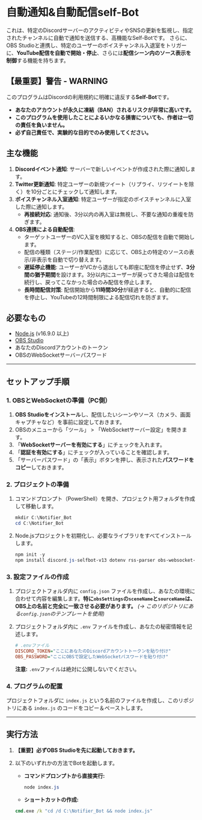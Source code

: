 # 自動通知&自動配信self-Bot

これは、特定のDiscordサーバーのアクティビティやSNSの更新を監視し、指定されたチャンネルに自動で通知を送信する、高機能なSelf-Botです。
さらに、OBS Studioと連携し、特定のユーザーのボイスチャンネル入退室をトリガーに、**YouTube配信を自動で開始・停止**、さらには**配信シーン内のソース表示を制御**する機能を持ちます。

## 【最重要】警告 - WARNING

このプログラムはDiscordの利用規約に明確に違反する**Self-Bot**です。

*   **あなたのアカウントが永久に凍結（BAN）されるリスクが非常に高いです。**
*   **このプログラムを使用したことによるいかなる損害についても、作者は一切の責任を負いません。**
*   **必ず自己責任で、実験的な目的でのみ使用してください。**

## 主な機能

1.  **Discordイベント通知**: サーバーで新しいイベントが作成された際に通知します。
2.  **Twitter更新通知**: 特定ユーザーの新規ツイート（リプライ、リツイートを除く）を10分ごとにチェックして通知します。
3.  **ボイスチャンネル入室通知**: 特定ユーザーが指定のボイスチャンネルに入室した際に通知します。
    *   **再接続対応**: 通知後、3分以内の再入室は無視し、不要な通知の重複を防ぎます。
4.  **OBS連携による自動配信**:
    *   ターゲットユーザーのVC入室を検知すると、OBSの配信を自動で開始します。
    *   配信の種類（ステージ/作業配信）に応じて、OBS上の特定のソースの表示/非表示を自動で切り替えます。
    *   **遅延停止機能**: ユーザーがVCから退出しても即座に配信を停止せず、**3分間の猶予期間**を設けます。3分以内にユーザーが戻ってきた場合は配信を続行し、戻ってこなかった場合のみ配信を停止します。
    *   **長時間配信対策**: 配信開始から**11時間30分**が経過すると、自動的に配信を停止し、YouTubeの12時間制限による配信切れを防ぎます。

## 必要なもの

*   [Node.js](https://nodejs.org/ja) (v16.9.0 以上)
*   [OBS Studio](https://obsproject.com/ja)
*   あなたのDiscordアカウントのトークン
*   OBSのWebSocketサーバーパスワード

---

## セットアップ手順

### 1. OBSとWebSocketの準備（PC側）

1.  **OBS Studioをインストール**し、配信したいシーンやソース（カメラ、画面キャプチャなど）を事前に設定しておきます。
2.  OBSのメニューから「ツール」 > 「WebSocketサーバー設定」を開きます。
3.  「**WebSocketサーバーを有効にする**」にチェックを入れます。
4.  「**認証を有効にする**」にチェックが入っていることを確認します。
5.  「サーバーパスワード」の「表示」ボタンを押し、表示された**パスワードをコピー**しておきます。

### 2. プロジェクトの準備

1.  コマンドプロンプト（PowerShell）を開き、プロジェクト用フォルダを作成して移動します。
    ```powershell
    mkdir C:\Notifier_Bot
    cd C:\Notifier_Bot
    ```
2.  Node.jsプロジェクトを初期化し、必要なライブラリをすべてインストールします。
    ```powershell
    npm init -y
    npm install discord.js-selfbot-v13 dotenv rss-parser obs-websocket-js
    ```

### 3. 設定ファイルの作成

1.  プロジェクトフォルダ内に `config.json` ファイルを作成し、あなたの環境に合わせて内容を編集します。**特に`obsSettings`の`sceneName`と`sourceName`は、OBS上の名前と完全に一致させる必要があります。**
    *(→ このリポジトリにある`config.json`のテンプレートを使用)*

2.  プロジェクトフォルダ内に `.env` ファイルを作成し、あなたの秘密情報を記述します。
    ```ini
    # .envファイル
    DISCORD_TOKEN="ここにあなたのDiscordアカウントトークンを貼り付け"
    OBS_PASSWORD="ここにOBSで設定したWebSocketパスワードを貼り付け"
    ```
    **注意:** `.env`ファイルは絶対に公開しないでください。

### 4. プログラムの配置

プロジェクトフォルダに `index.js` という名前のファイルを作成し、このリポジトリにある `index.js` のコードをコピー＆ペーストします。

---

## 実行方法

1.  **【重要】必ずOBS Studioを先に起動しておきます。**
2.  以下のいずれかの方法でBotを起動します。

    *   **コマンドプロンプトから直接実行:**
        ```powershell
        node index.js
        ```

    *   **ショートカットの作成:**
      ```cmd
      cmd.exe /k "cd /d C:\Notifier_Bot && node index.js"
      ```
